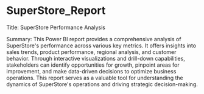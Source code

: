 # SuperStore_Report

Title: SuperStore Performance Analysis

Summary:
This Power BI report provides a comprehensive analysis of SuperStore's performance across various key metrics. It offers insights into sales trends, product performance, regional analysis, and customer behavior. Through interactive visualizations and drill-down capabilities, stakeholders can identify opportunities for growth, pinpoint areas for improvement, and make data-driven decisions to optimize business operations. This report serves as a valuable tool for understanding the dynamics of SuperStore's operations and driving strategic decision-making.
